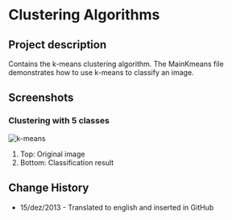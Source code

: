 # Clustering Algorithms

## Project description

Contains the k-means clustering algorithm. The MainKmeans file demonstrates how to use k-means to classify an image.

## Screenshots

### Clustering with 5 classes

![k-means](https://lh4.googleusercontent.com/-mHR141svE5k/Uq27ei97zQI/AAAAAAAAAyk/gSMLpeVNYSI/w904-h1130-no/field+5+classes.png)

 1. Top: Original image
 2. Bottom: Classification result

## Change History

- 15/dez/2013 - Translated to english and inserted in GitHub